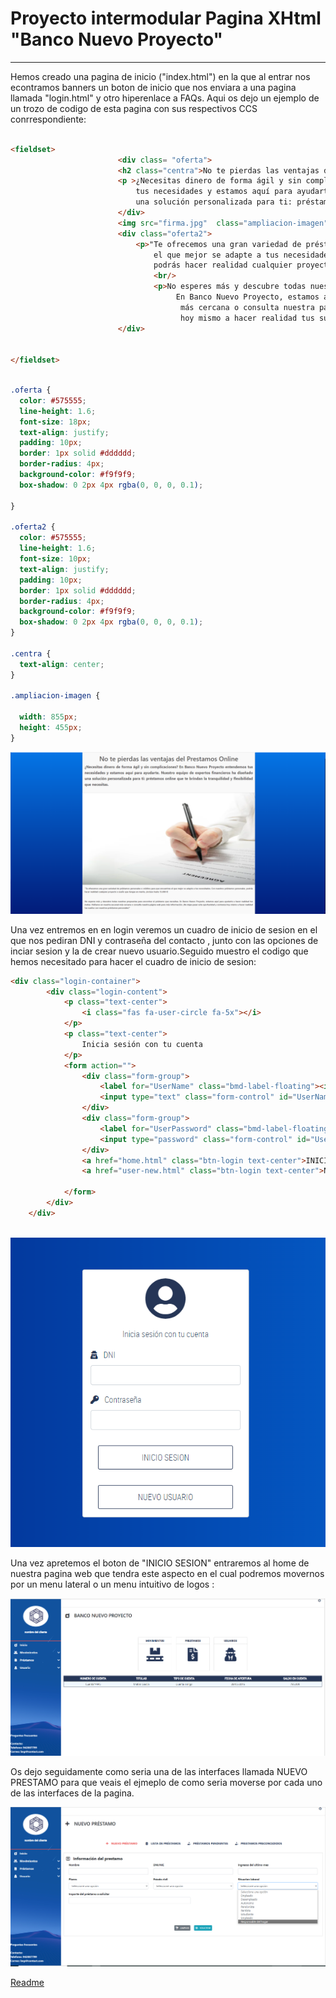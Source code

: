 # Proyecto intermodular Pagina XHtml "Banco Nuevo Proyecto"

***

Hemos creado una pagina de inicio ("index.html") en la que al entrar nos econtramos banners un boton de inicio que nos  enviara a una pagina llamada "login.html" y otro hiperenlace a FAQs.
Aqui os dejo un ejemplo de un trozo de codigo de esta pagina con sus respectivos CCS conrrespondiente:


``` html 

<fieldset>
						<div class= "oferta">
						<h2 class="centra">No te pierdas las ventajas del Prestamos Online</h2>
						<p >¿Necesitas dinero de forma ágil y sin complicaciones? En Banco Nuevo Proyecto entendemos 
							tus necesidades y estamos aquí para ayudarte. Nuestro equipo de expertos financieros ha diseñado 
							una solución personalizada para ti: préstamos online que te brindan la tranquilidad y flexibilidad que necesitas.</p>
						</div>
						<img src="firma.jpg"  class="ampliacion-imagen"/>
						<div class="oferta2">
							<p>"Te ofrecemos una gran variedad de préstamos personales o créditos para que encuentres 
								el que mejor se adapte a tus necesidades. Con nuestros préstamos personales, 
								podrás hacer realidad cualquier proyecto o sueño que tengas en mente, ¡incluso hasta 15.000 €! </p>
								<br/>
								<p>No esperes más y descubre todas nuestras propuestas para encontrar el préstamo que necesitas.
									 En Banco Nuevo Proyecto, estamos aquí para ayudarte a hacer realidad tus metas. Visítanos en nuestra sucursal
									  más cercana o consulta nuestra página web para más información. ¡No dejes pasar esta oportunidad y comienza 
									  hoy mismo a hacer realidad tus sueños con nuestros préstamos personales!"</p>
						</div>

									
</fieldset>
```
``` css

.oferta {
  color: #575555;
  line-height: 1.6;
  font-size: 18px;
  text-align: justify;
  padding: 10px;
  border: 1px solid #dddddd;
  border-radius: 4px;
  background-color: #f9f9f9;
  box-shadow: 0 2px 4px rgba(0, 0, 0, 0.1);

}

.oferta2 {
  color: #575555;
  line-height: 1.6;
  font-size: 10px;
  text-align: justify;
  padding: 10px;
  border: 1px solid #dddddd;
  border-radius: 4px;
  background-color: #f9f9f9;
  box-shadow: 0 2px 4px rgba(0, 0, 0, 0.1);
}

.centra {
  text-align: center;
}

.ampliacion-imagen {

  width: 855px;
  height: 455px;
}
``` 

![ejemplo1](Imagenes/ejemplo1.png)

Una vez entremos en en login veremos un cuadro de inicio de sesion en el que nos pediran DNI y contraseña del contacto , junto con las opciones de inciar sesion y la de crear nuevo usuario.Seguido muestro el codigo que hemos necesitado para hacer el cuadro de inicio de sesion:


``` html 
<div class="login-container">
		<div class="login-content">
			<p class="text-center">
				<i class="fas fa-user-circle fa-5x"></i>
			</p>
			<p class="text-center">
				Inicia sesión con tu cuenta
			</p>
			<form action="">
				<div class="form-group">
					<label for="UserName" class="bmd-label-floating"><i class="fas fa-user-secret"></i> &nbsp; DNI</label>
					<input type="text" class="form-control" id="UserName" name="DNI" pattern="[0-9]{8}[A-Za-z]" maxlength="9">
				</div>
				<div class="form-group">
					<label for="UserPassword" class="bmd-label-floating"><i class="fas fa-key"></i> &nbsp; Contraseña</label>
					<input type="password" class="form-control" id="UserPassword" name="clave" maxlength="200">
				</div>
				<a href="home.html" class="btn-login text-center">INICIO SESION</a>
				<a href="user-new.html" class="btn-login text-center">NUEVO USUARIO</a>

			</form>
		</div>
	</div>
    
``` 
![ejemplo2](Imagenes/ejemplo2.png)


Una vez apretemos el boton de "INICIO SESION" entraremos al home de nuestra pagina web que tendra este aspecto en el cual podremos movernos por un menu lateral o un menu intuitivo de logos :

![ejemplo3](Imagenes/Ejemplo3.png)


Os dejo seguidamente como seria una de las interfaces llamada NUEVO PRESTAMO para que veais el ejmeplo de como seria moverse por cada uno de las interfaces de la pagina.

![ejemplo4](Imagenes/Ejemplo4.png)

[Readme](README.md)
